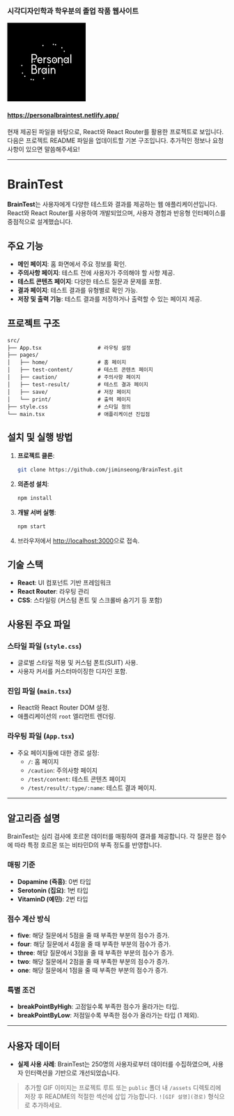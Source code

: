 ### 시각디자인학과 학우분의 졸업 작품 웹사이트

![Personal Brain Test](/public/favicon.svg)

#### https://personalbraintest.netlify.app/
현재 제공된 파일을 바탕으로, React와 React Router를 활용한 프로젝트로 보입니다. 다음은 프로젝트 README 파일을 업데이트할 기본 구조입니다. 추가적인 정보나 요청 사항이 있으면 말씀해주세요!

---

# BrainTest

**BrainTest**는 사용자에게 다양한 테스트와 결과를 제공하는 웹 애플리케이션입니다. React와 React Router를 사용하여 개발되었으며, 사용자 경험과 반응형 인터페이스를 중점적으로 설계했습니다.

## 주요 기능

- **메인 페이지**: 홈 화면에서 주요 정보를 확인.
- **주의사항 페이지**: 테스트 전에 사용자가 주의해야 할 사항 제공.
- **테스트 콘텐츠 페이지**: 다양한 테스트 질문과 문제를 포함.
- **결과 페이지**: 테스트 결과를 유형별로 확인 가능.
- **저장 및 출력 기능**: 테스트 결과를 저장하거나 출력할 수 있는 페이지 제공.

## 프로젝트 구조

```
src/
├── App.tsx                  # 라우팅 설정
├── pages/
│   ├── home/                # 홈 페이지
│   ├── test-content/        # 테스트 콘텐츠 페이지
│   ├── caution/             # 주의사항 페이지
│   ├── test-result/         # 테스트 결과 페이지
│   ├── save/                # 저장 페이지
│   └── print/               # 출력 페이지
├── style.css                # 스타일 정의
└── main.tsx                 # 애플리케이션 진입점
```

## 설치 및 실행 방법

1. **프로젝트 클론**:
   ```bash
   git clone https://github.com/jiminseong/BrainTest.git
   ```
2. **의존성 설치**:
   ```bash
   npm install
   ```
3. **개발 서버 실행**:
   ```bash
   npm start
   ```
4. 브라우저에서 [http://localhost:3000](http://localhost:3000)으로 접속.

## 기술 스택

- **React**: UI 컴포넌트 기반 프레임워크
- **React Router**: 라우팅 관리
- **CSS**: 스타일링 (커스텀 폰트 및 스크롤바 숨기기 등 포함)

## 사용된 주요 파일

### 스타일 파일 (`style.css`)
- 글로벌 스타일 적용 및 커스텀 폰트(SUIT) 사용.
- 사용자 커서를 커스터마이징한 디자인 포함.

### 진입 파일 (`main.tsx`)
- React와 React Router DOM 설정.
- 애플리케이션의 `root` 엘리먼트 렌더링.

### 라우팅 파일 (`App.tsx`)
- 주요 페이지들에 대한 경로 설정:
  - `/`: 홈 페이지
  - `/caution`: 주의사항 페이지
  - `/test/content`: 테스트 콘텐츠 페이지
  - `/test/result/:type/:name`: 테스트 결과 페이지.

---

## 알고리즘 설명

BrainTest는 심리 검사에 호르몬 데이터를 매핑하여 결과를 제공합니다. 각 질문은 점수에 따라 특정 호르몬 또는 비타민D의 부족 정도를 반영합니다.

### 매핑 기준

- **Dopamine (즉흥)**: 0번 타입
- **Serotonin (집요)**: 1번 타입
- **VitaminD (예민)**: 2번 타입

### 점수 계산 방식

- **five**: 해당 질문에서 5점을 줄 때 부족한 부분의 점수가 증가.
- **four**: 해당 질문에서 4점을 줄 때 부족한 부분의 점수가 증가.
- **three**: 해당 질문에서 3점을 줄 때 부족한 부분의 점수가 증가.
- **two**: 해당 질문에서 2점을 줄 때 부족한 부분의 점수가 증가.
- **one**: 해당 질문에서 1점을 줄 때 부족한 부분의 점수가 증가.

### 특별 조건

- **breakPointByHigh**: 고점일수록 부족한 점수가 올라가는 타입.
- **breakPointByLow**: 저점일수록 부족한 점수가 올라가는 타입 (1 제외).

---

## 사용자 데이터

- **실제 사용 사례**: BrainTest는 250명의 사용자로부터 데이터를 수집하였으며, 사용자 인터랙션을 기반으로 개선되었습니다.

> 추가할 GIF 이미지는 프로젝트 루트 또는 `public` 폴더 내 `/assets` 디렉토리에 저장 후 README의 적절한 섹션에 삽입 가능합니다. `![GIF 설명](경로)` 형식으로 추가하세요.
